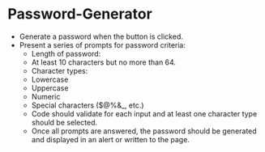 # Password-Generator

- Generate a password when the button is clicked.
- Present a series of prompts for password criteria:
  - Length of password:
  - At least 10 characters but no more than 64.
  - Character types:
  - Lowercase
  - Uppercase
  - Numeric
  - Special characters ($@%&\_, etc.)
  - Code should validate for each input and at least one character type should be selected.
  - Once all prompts are answered, the password should be generated and displayed in an alert or written to the page.
